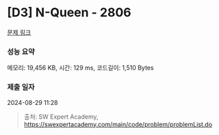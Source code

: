 # [D3] N-Queen - 2806 

[문제 링크](https://swexpertacademy.com/main/code/problem/problemDetail.do?contestProbId=AV7GKs06AU0DFAXB) 

### 성능 요약

메모리: 19,456 KB, 시간: 129 ms, 코드길이: 1,510 Bytes

### 제출 일자

2024-08-29 11:28



> 출처: SW Expert Academy, https://swexpertacademy.com/main/code/problem/problemList.do